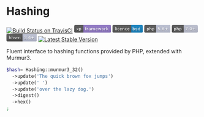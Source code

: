 Hashing
=======

[![Build Status on TravisCI](https://secure.travis-ci.org/xp-forge/hashing.svg)](http://travis-ci.org/xp-forge/hashing)
[![XP Framework Module](https://raw.githubusercontent.com/xp-framework/web/master/static/xp-framework-badge.png)](https://github.com/xp-framework/core)
[![BSD Licence](https://raw.githubusercontent.com/xp-framework/web/master/static/licence-bsd.png)](https://github.com/xp-framework/core/blob/master/LICENCE.md)
[![Required PHP 5.6+](https://raw.githubusercontent.com/xp-framework/web/master/static/php-5_6plus.png)](http://php.net/)
[![Supports PHP 7.0+](https://raw.githubusercontent.com/xp-framework/web/master/static/php-7_0plus.png)](http://php.net/)
[![Supports HHVM 3.4+](https://raw.githubusercontent.com/xp-framework/web/master/static/hhvm-3_4plus.png)](http://hhvm.com/)
[![Latest Stable Version](https://poser.pugx.org/xp-forge/hashing/version.png)](https://packagist.org/packages/xp-forge/hashing)

Fluent interface to hashing functions provided by PHP, extended with Murmur3.

```php
$hash= Hashing::murmur3_32()
  ->update('The quick brown fox jumps')
  ->update(' ')
  ->update('over the lazy dog.')
  ->digest()
  ->hex()
;
```